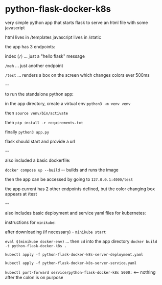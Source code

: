 # python-flask-docker-k8s

very simple python app that starts flask to serve an html file with some javascript

html lives in /templates
javascript lives in /static

the app has 3 endpoints:

index (`/`) ... just a "hello flask" message

`/meh` ... just another endpoint

`/test` ... renders a box on the screen which changes colors ever 500ms

--

to run the standalone python app:

in the app directory, create a virtual env `python3 -m venv venv`

then `source venv/bin/activate`

then `pip install -r requirements.txt`

finally `python3 app.py`

flask should start and provide a url

--

also included a basic dockerfile:

`docker compose up --build` -- builds and runs the image

then the app can be accessed by going to `127.0.0.1:4000/test`

the app current has 2 other endpoints defined, but the color changing box appears at /test

--

also includes basic deployment and service yaml files for kubernetes:

instructions for `minikube`:

after downloading (if necessary) - `minikube start`

`eval $(minikube docker-env)` ... then `cd` into the app directory
`docker build -t python-flask-docker-k8s .`

`kubectl apply -f python-flask-docker-k8s-server-deployment.yaml`

`kubectl apply -f python-flask-docker-k8s-server-service.yaml`

`kubectl port-forward service/python-flask-docker-k8s 5000:` <-- nothing after the colon is on purpose

